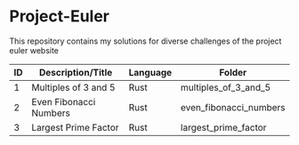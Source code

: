 # Project-Euler
This repository contains my solutions for diverse challenges of the project euler website

| ID | Description/Title | Language | Folder |
|---|---|---|---|
| 1 | Multiples of 3 and 5|  Rust | multiples\_of\_3\_and\_5|
| 2 | Even Fibonacci Numbers | Rust | even\_fibonacci\_numbers|
| 3 | Largest Prime Factor | Rust | largest\_prime\_factor|
